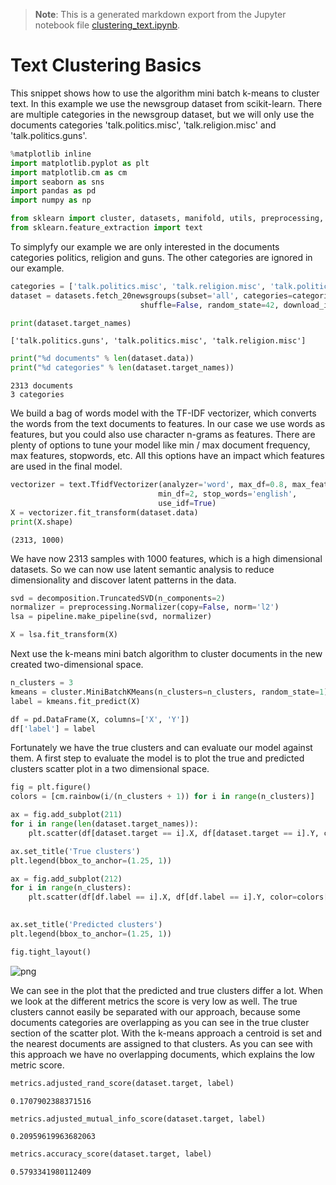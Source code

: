 >**Note**: This is a generated markdown export from the Jupyter notebook file [clustering_text.ipynb](clustering_text.ipynb).

# Text Clustering Basics

This snippet shows how to use the algorithm mini batch k-means to cluster text. In this example we use the newsgroup dataset from scikit-learn. There are multiple categories in the newsgroup dataset, but we will only use the documents categories 'talk.politics.misc', 'talk.religion.misc' and 'talk.politics.guns'.


```python
%matplotlib inline
import matplotlib.pyplot as plt
import matplotlib.cm as cm
import seaborn as sns
import pandas as pd
import numpy as np

from sklearn import cluster, datasets, manifold, utils, preprocessing, decomposition, pipeline, metrics
from sklearn.feature_extraction import text
```

To simplyfy our example we are only interested in the documents categories politics, religion and guns. The other categories are ignored in our example.


```python
categories = ['talk.politics.misc', 'talk.religion.misc', 'talk.politics.guns']
dataset = datasets.fetch_20newsgroups(subset='all', categories=categories,
                             shuffle=False, random_state=42, download_if_missing=True)

print(dataset.target_names)
```

    ['talk.politics.guns', 'talk.politics.misc', 'talk.religion.misc']



```python
print("%d documents" % len(dataset.data))
print("%d categories" % len(dataset.target_names))
```

    2313 documents
    3 categories


We build a bag of words model with the TF-IDF vectorizer, which converts the words from the text documents to features.  In our case we use words as features, but you could also use character n-grams as features. There are plenty of options to tune your model like min / max document frequency, max features, stopwords, etc. All this options have an impact which features are used in the final model.


```python
vectorizer = text.TfidfVectorizer(analyzer='word', max_df=0.8, max_features=1000,
                                 min_df=2, stop_words='english',
                                 use_idf=True)
X = vectorizer.fit_transform(dataset.data)
print(X.shape)
```

    (2313, 1000)


We have now 2313 samples with 1000 features, which is a high dimensional datasets. So we can now use latent semantic analysis to reduce dimensionality and discover latent patterns in the data.


```python
svd = decomposition.TruncatedSVD(n_components=2)
normalizer = preprocessing.Normalizer(copy=False, norm='l2')
lsa = pipeline.make_pipeline(svd, normalizer)

X = lsa.fit_transform(X)
```

Next use the k-means mini batch algorithm to cluster documents in the new created two-dimensional space.  


```python
n_clusters = 3
kmeans = cluster.MiniBatchKMeans(n_clusters=n_clusters, random_state=1)
label = kmeans.fit_predict(X)

df = pd.DataFrame(X, columns=['X', 'Y'])
df['label'] = label
```

Fortunately we have the true clusters and can evaluate our model against them. A first step to evaluate the model is to plot the true and predicted clusters scatter plot in a two dimensional space.


```python
fig = plt.figure()
colors = [cm.rainbow(i/(n_clusters + 1)) for i in range(n_clusters)]

ax = fig.add_subplot(211)
for i in range(len(dataset.target_names)):
    plt.scatter(df[dataset.target == i].X, df[dataset.target == i].Y, color=colors[i], label=dataset.target_names[i])

ax.set_title('True clusters')
plt.legend(bbox_to_anchor=(1.25, 1))

ax = fig.add_subplot(212)
for i in range(n_clusters):
    plt.scatter(df[df.label == i].X, df[df.label == i].Y, color=colors[i], label=i)
    

ax.set_title('Predicted clusters')
plt.legend(bbox_to_anchor=(1.25, 1))

fig.tight_layout()
```


    
![png](clustering_text_files/clustering_text_13_0.png)
    


We can see in the plot that the predicted and true clusters differ a lot. When we look at the different metrics the score is very low as well. The true clusters cannot easily be separated with our approach, because some documents categories are overlapping as you can see in the true cluster section of the scatter plot. With the k-means approach a centroid is set and the nearest documents are assigned to that clusters. As you can see with this approach we have no overlapping documents, which explains the low metric score.


```python
metrics.adjusted_rand_score(dataset.target, label)
```




    0.1707902388371516




```python
metrics.adjusted_mutual_info_score(dataset.target, label)
```




    0.20959619963682063




```python
metrics.accuracy_score(dataset.target, label)
```




    0.5793341980112409
